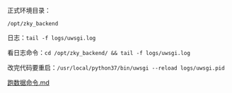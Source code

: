 
正式环境目录：  

`/opt/zky_backend`   

日志：`tail -f logs/uwsgi.log`   

看日志命令：`cd /opt/zky_backend/ && tail -f logs/uwsgi.log`  

改完代码要重启：`/usr/local/python37/bin/uwsgi --reload logs/uwsgi.pid`   

[跑数据命令.md](https://github.com/yananma/work/blob/main/%E9%A1%B9%E7%9B%AE/%E7%A7%91%E6%8A%80%E6%90%9C%E6%90%9C/%E8%B7%91%E6%95%B0%E6%8D%AE%E5%91%BD%E4%BB%A4.md)   

